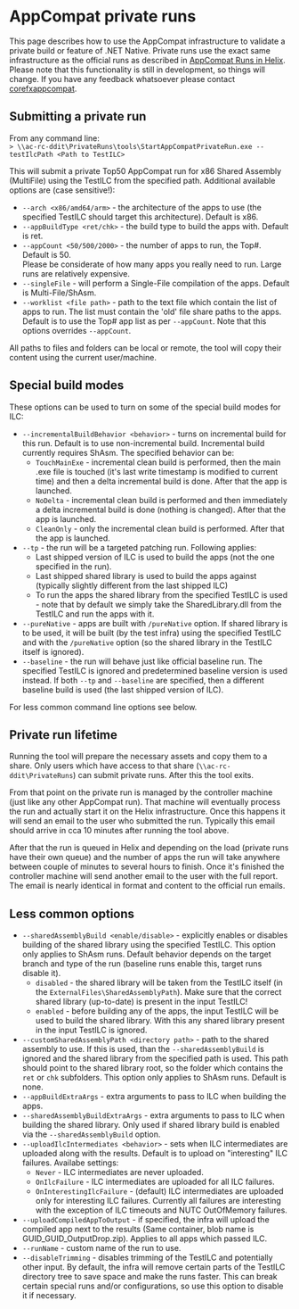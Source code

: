 # AppCompat private runs

This page describes how to use the AppCompat infrastructure to validate a private build or feature of .NET Native. Private runs use the exact same infrastructure as the official runs as described in [AppCompat Runs in Helix](https://github.com/dotnet/core-eng/blob/master/Documentation/Project-Docs/appcompat-helix-operations.md). Please note that this functionality is still in development, so things will change. If you have any feedback whatsoever please contact [corefxappcompat](corefxappcompat@microsoft.com).

## Submitting a private run
From any command line:  
`> \\ac-rc-ddit\PrivateRuns\tools\StartAppCompatPrivateRun.exe --testIlcPath <Path to TestILC>`

This will submit a private Top50 AppCompat run for x86 Shared Assembly (MultiFile) using the TestILC from the specified path. Additional available options are (case sensitive!):
* `--arch <x86/amd64/arm>` - the architecture of the apps to use (the specified TestILC should target this architecture). Default is x86.
* `--appBuildType <ret/chk>` - the build type to build the apps with. Default is ret.
* `--appCount <50/500/2000>` - the number of apps to run, the Top#. Default is 50.  
 Please be considerate of how many apps you really need to run. Large runs are relatively expensive.
* `--singleFile` - will perform a Single-File compilation of the apps. Default is Multi-File/ShAsm.
* `--worklist <file path>` - path to the text file which contain the list of apps to run. The list must contain the 'old' file share paths to the apps. Default is to use the Top# app list as per `--appCount`. Note that this options overrides `--appCount`.

All paths to files and folders can be local or remote, the tool will copy their content using the current user/machine.

## Special build modes
These options can be used to turn on some of the special build modes for ILC:
* `--incrementalBuildBehavior <behavior>` - turns on incremental build for this run. Default is to use non-incremental build. Incremental build currently requires ShAsm. The specified behavior can be:
  * `TouchMainExe` - incremental clean build is performed, then the main .exe file is touched (it's last write timestamp is modified to current time) and then a delta incremental build is done. After that the app is launched.
  * `NoDelta` - incremental clean build is performed and then immediately a delta incremental build is done (nothing is changed). After that the app is launched.
  * `CleanOnly` - only the incremental clean build is performed. After that the app is launched.
* `--tp` - the run will be a targeted patching run. Following applies:
  * Last shipped version of ILC is used to build the apps (not the one specified in the run).
  * Last shipped shared library is used to build the apps against (typically slightly different from the last shipped ILC)
  * To run the apps the shared library from the specified TestILC is used - note that by default we simply take the SharedLibrary.dll from the TestILC and run the apps with it.
* `--pureNative` - apps are built with `/pureNative` option. If shared library is to be used, it will be built (by the test infra) using the specified TestILC and with the `/pureNative` option (so the shared library in the TestILC itself is ignored).
* `--baseline` - the run will behave just like official baseline run. The specified TestILC is ignored and predetermined baseline version is used instead. If both `--tp` and `--baseline` are specified, then a different baseline build is used (the last shipped version of ILC).

For less common command line options see below.

## Private run lifetime
Running the tool will prepare the necessary assets and copy them to a share. Only users which have access to that share (`\\ac-rc-ddit\PrivateRuns`) can submit private runs. After this the tool exits.

From that point on the private run is managed by the controller machine (just like any other AppCompat run). That machine will eventually process the run and actually start it on the Helix infrastructure. Once this happens it will send an email to the user who submitted the run. Typically this email should arrive in cca 10 minutes after running the tool above.

After that the run is queued in Helix and depending on the load (private runs have their own queue) and the number of apps the run will take anywhere between couple of minutes to several hours to finish. Once it's finished the controller machine will send another email to the user with the full report. The email is nearly identical in format and content to the official run emails.

## Less common options
* `--sharedAssemblyBuild <enable/disable>` - explicitly enables or disables building of the shared library using the specified TestILC. This option only applies to ShAsm runs. Default behavior depends on the target branch and type of the run (baseline runs enable this, target runs disable it).
  * `disabled` - the shared library will be taken from the TestILC itself (in the `ExternalFiles\SharedAssemblyPath`). Make sure that the correct shared library (up-to-date) is present in the input TestILC!
  * `enabled` - before building any of the apps, the input TestILC will be used to build the shared library. With this any shared library present in the input TestILC is ignored.
* `--customSharedAssemblyPath <directory path>` - path to the shared assembly to use. If this is used, than the `--sharedAssemblyBuild` is ignored and the shared library from the specified path is used. This path should point to the shared library root, so the folder which contains the `ret` or `chk` subfolders. This option only applies to ShAsm runs. Default is none.
* `--appBuildExtraArgs` - extra arguments to pass to ILC when building the apps.
* `--sharedAssemblyBuildExtraArgs` - extra arguments to pass to ILC when building the shared library. Only used if shared library build is enabled via the `--sharedAssemblyBuild` option.
* `--uploadIlcIntermediates <behavior>` - sets when ILC intermediates are uploaded along with the results. Default is to upload on "interesting" ILC failures. Availabe settings:
  * `Never` - ILC intermediates are never uploaded.
  * `OnIlcFailure` - ILC intermediates are uploaded for all ILC failures.
  * `OnInterestingIlcFailure` - (default) ILC intermediates are uploaded only for interesting ILC failures. Currently all failures are interesting with the exception of ILC timeouts and NUTC OutOfMemory failures.
* `--uploadCompiledAppToOutput` - if specified, the infra will upload the compiled app next to the results (Same container, blob name is GUID_GUID_OutputDrop.zip). Applies to all apps which passed ILC.
* `--runName` - custom name of the run to use.
* `--disableTrimming` - disables trimming of the TestILC and potentially other input. By default, the infra will remove certain parts of the TestILC directory tree to save space and make the runs faster. This can break certain special runs and/or configurations, so use this option to disable it if necessary.

